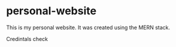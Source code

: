 # personal-website

This is my personal website. It was created using the MERN stack.

Credintals check
